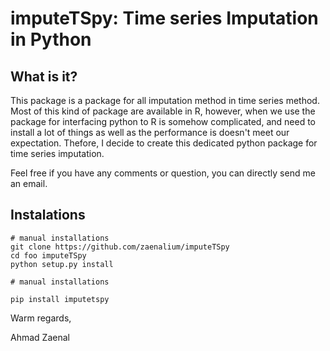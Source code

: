 # imputeTSpy: Time series Imputation in Python

## What is it?

This package is a package for all imputation method in time series method. Most of this kind of package are available in R, however, when we use the package for interfacing python to R is somehow complicated, and need to install a lot of things as well as the performance is doesn't meet our expectation. Thefore, I decide to create this dedicated python package for time series imputation.

Feel free if you have any comments or question, you can directly send me an email.

## Instalations

```
# manual installations
git clone https://github.com/zaenalium/imputeTSpy
cd foo imputeTSpy
python setup.py install
```

```
# manual installations

pip install imputetspy

```


Warm regards,

Ahmad Zaenal